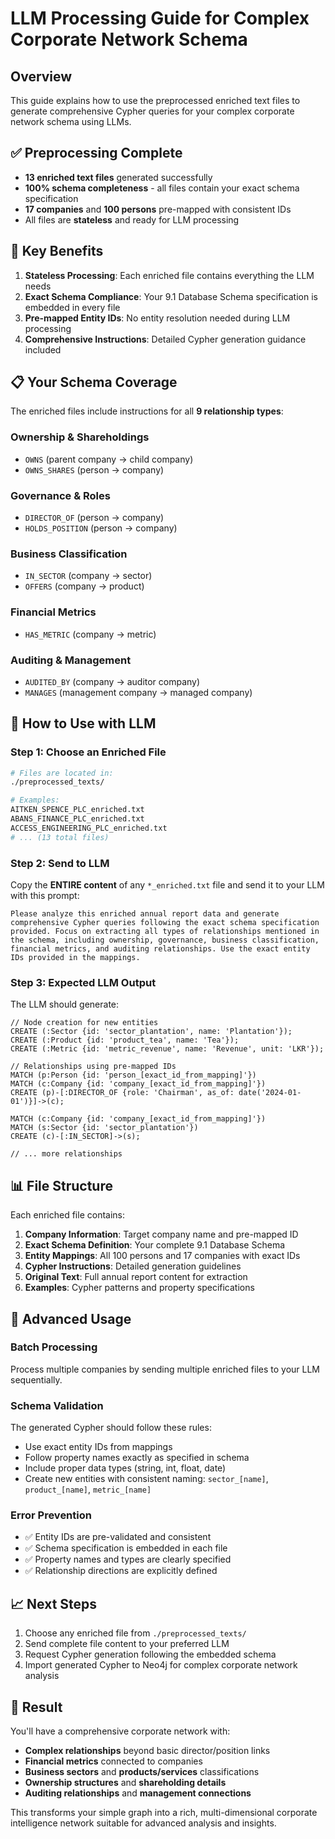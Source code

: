 # LLM Processing Guide for Complex Corporate Network Schema

## Overview
This guide explains how to use the preprocessed enriched text files to generate comprehensive Cypher queries for your complex corporate network schema using LLMs.

## ✅ Preprocessing Complete
- **13 enriched text files** generated successfully
- **100% schema completeness** - all files contain your exact schema specification
- **17 companies** and **100 persons** pre-mapped with consistent IDs
- All files are **stateless** and ready for LLM processing

## 🎯 Key Benefits
1. **Stateless Processing**: Each enriched file contains everything the LLM needs
2. **Exact Schema Compliance**: Your 9.1 Database Schema specification is embedded in every file
3. **Pre-mapped Entity IDs**: No entity resolution needed during LLM processing
4. **Comprehensive Instructions**: Detailed Cypher generation guidance included

## 📋 Your Schema Coverage
The enriched files include instructions for all **9 relationship types**:

### Ownership & Shareholdings
- `OWNS` (parent company → child company)
- `OWNS_SHARES` (person → company)

### Governance & Roles  
- `DIRECTOR_OF` (person → company)
- `HOLDS_POSITION` (person → company)

### Business Classification
- `IN_SECTOR` (company → sector)
- `OFFERS` (company → product)

### Financial Metrics
- `HAS_METRIC` (company → metric)

### Auditing & Management
- `AUDITED_BY` (company → auditor company)
- `MANAGES` (management company → managed company)

## 🚀 How to Use with LLM

### Step 1: Choose an Enriched File
```bash
# Files are located in:
./preprocessed_texts/

# Examples:
AITKEN_SPENCE_PLC_enriched.txt
ABANS_FINANCE_PLC_enriched.txt
ACCESS_ENGINEERING_PLC_enriched.txt
# ... (13 total files)
```

### Step 2: Send to LLM
Copy the **ENTIRE content** of any `*_enriched.txt` file and send it to your LLM with this prompt:

```
Please analyze this enriched annual report data and generate comprehensive Cypher queries following the exact schema specification provided. Focus on extracting all types of relationships mentioned in the schema, including ownership, governance, business classification, financial metrics, and auditing relationships. Use the exact entity IDs provided in the mappings.
```

### Step 3: Expected LLM Output
The LLM should generate:

```cypher
// Node creation for new entities
CREATE (:Sector {id: 'sector_plantation', name: 'Plantation'});
CREATE (:Product {id: 'product_tea', name: 'Tea'});
CREATE (:Metric {id: 'metric_revenue', name: 'Revenue', unit: 'LKR'});

// Relationships using pre-mapped IDs
MATCH (p:Person {id: 'person_[exact_id_from_mapping]'})
MATCH (c:Company {id: 'company_[exact_id_from_mapping]'})
CREATE (p)-[:DIRECTOR_OF {role: 'Chairman', as_of: date('2024-01-01')}]->(c);

MATCH (c:Company {id: 'company_[exact_id_from_mapping]'})
MATCH (s:Sector {id: 'sector_plantation'})
CREATE (c)-[:IN_SECTOR]->(s);

// ... more relationships
```

## 📊 File Structure
Each enriched file contains:

1. **Company Information**: Target company name and pre-mapped ID
2. **Exact Schema Definition**: Your complete 9.1 Database Schema
3. **Entity Mappings**: All 100 persons and 17 companies with exact IDs
4. **Cypher Instructions**: Detailed generation guidelines
5. **Original Text**: Full annual report content for extraction
6. **Examples**: Cypher patterns and property specifications

## 🔧 Advanced Usage

### Batch Processing
Process multiple companies by sending multiple enriched files to your LLM sequentially.

### Schema Validation
The generated Cypher should follow these rules:
- Use exact entity IDs from mappings
- Follow property names exactly as specified in schema
- Include proper data types (string, int, float, date)
- Create new entities with consistent naming: `sector_[name]`, `product_[name]`, `metric_[name]`

### Error Prevention
- ✅ Entity IDs are pre-validated and consistent
- ✅ Schema specification is embedded in each file
- ✅ Property names and types are clearly specified
- ✅ Relationship directions are explicitly defined

## 📈 Next Steps
1. Choose any enriched file from `./preprocessed_texts/`
2. Send complete file content to your preferred LLM
3. Request Cypher generation following the embedded schema
4. Import generated Cypher to Neo4j for complex corporate network analysis

## 🎉 Result
You'll have a comprehensive corporate network with:
- **Complex relationships** beyond basic director/position links
- **Financial metrics** connected to companies
- **Business sectors** and **products/services** classifications  
- **Ownership structures** and **shareholding details**
- **Auditing relationships** and **management connections**

This transforms your simple graph into a rich, multi-dimensional corporate intelligence network suitable for advanced analysis and insights.
